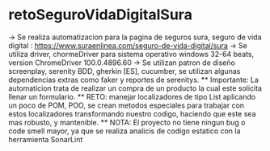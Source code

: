 # retoSeguroVidaDigitalSura

-> Se realiza automatizacion para la pagina de seguros sura, seguro de vida digital : https://www.suraenlinea.com/seguro-de-vida-digital/sura
-> Se utiliza driver, chormeDriver para sistema operativo windows 32-64 beats, version ChromeDriver 100.0.4896.60
-> Se utilizan patron de diseño screenplay, serenity BDD, gherkin [ES], cucumber, se utilizan algunas dependencias extras como faker y reportes de serenitys.
** Importante: La automaticion trata de realizar un compra de un producto la cual este solicita llenar un formulario.
** RETO: manejar localizadores de tipo List<WebElemnt> aplicando un poco de POM, POO, se crean metodos especiales para trabajar con estos localizadores transformando nuestro codigo, haciendo que este sea mas robusto, y mantenible.
** NOTA: El proyecto no tiene ningun bug o code smell mayor, ya que se realiza analicis de codigo estatico con la herramienta SonarLint